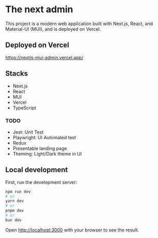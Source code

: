 # The next admin
This project is a modern web application built with Next.js, React, and Material-UI (MUI), and is deployed on Vercel.

## Deployed on Vercel
https://nextjs-mui-admin.vercel.app/

## Stacks
- Next.js
- React
- MUI
- Vercel
- TypeScript

### TODO
- Jest: Unit Test 
- Playwright: UI Automated test 
- Redux
- Presentable landing page
- Theming: Light/Dark theme in UI

## Local development

First, run the development server:

```bash
npm run dev
# or
yarn dev
# or
pnpm dev
# or
bun dev
```
Open [http://localhost:3000](http://localhost:3000) with your browser to see the result.
